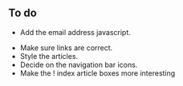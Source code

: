 ## To do

+ Add the email address javascript.
* Make sure links are correct.
* Style the articles.
* Decide on the navigation bar icons.
* Make the ! index article boxes more interesting

